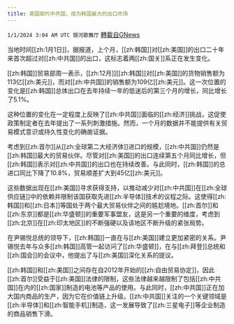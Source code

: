 ```yaml
---
title: 美国取代中共国，成为韩国最大的出口市场
---
```

`1/1/2024 3:04 AM UTC 银河歌舞厅` [轉載自GNews](https://gnews.org/articles/2171244)

当地时间[[zh:1月1日]]，据报道，上个月，[[zh:韩国]]对[[zh:美国]]的出口二十年来首次超过对[[zh:中共国]]的出口，这标志着两[[zh:国关]]系正在发生变化。

[[zh:韩国]]贸易部周一表示，[[zh:12月]][[zh:韩国]]对[[zh:美国]]的货物销售额为113亿[[zh:美元]]，而对[[zh:中共国]]的销售额为109亿[[zh:美元]]。这一次位置的变化是[[zh:韩国]]总体出口在去年持续一年的低迷后的第三个月的增长，同比增长了5.1%。

这种位置的变化在一定程度上反映了[[zh:中共国]]面临的[[zh:经济]]挑战，这促使政策制定者在去年提出了一系列刺激措施。然而，一个月的数据并不能提供有关贸易模式意识或持久性变化的确凿证据。

考虑到[[zh:首尔]]从[[zh:全球第二大经济体]]进口的规模，[[zh:中共国]]仍然是[[zh:韩国]]最大的贸易伙伴。尽管对[[zh:美国]]的出口连续第五个月同比增长，但[[zh:韩国]]表示对[[zh:中共国]]的出口也在持续改善。与此同时，[[zh:韩国]]的总进口同比下降了10.8%，贸易顺差扩大到45亿[[zh:美元]]。

这些数据出现在[[zh:美国]]寻求获得支持，以推动减少对[[zh:中共国]]在[[zh:全球供应链]]中的依赖并限制该国获取先进[[zh:半导体]]技术的议程之际。这使得[[zh:韩国]]和[[zh:日本]]等国处于两个最大贸易伙伴之间的尴尬境地。[[zh:首尔]]和[[zh:东京]]都是[[zh:华盛顿]]的重要军事盟友，这是另一个重要的维度，考虑到[[zh:北京]]在[[zh:印太地区]]的不断强硬以及该地区不断升级的紧张局势。

在尹锡悦总统的领导下，[[zh:韩国]]一直在与[[zh:美国]]建立更加紧密的关系。尹锡悦去年与众多[[zh:韩国]]高管一起访问了[[zh:华盛顿]]，在与[[zh:拜登]]总统和[[zh:国会]]的会议中，他提出了与[[zh:美国]]深化关系的提议。

[[zh:韩国]]和[[zh:美国]]之间存在自2012年开始的[[zh:自由贸易协定]]，因此[[zh:首尔]]受益于[[zh:美国]]法律的限制，这些法律越来越限制了包括[[zh:中共国]]在内的[[zh:国家]]制造的电池等产品的使用。与此同时，[[zh:中共国]]正在加大国内商品的生产，因为它在价值链上升级。[[zh:中共国]]关注的一个关键领域是[[zh:半导体]]和[[zh:智能手机]]制造，这一发展导致了[[zh:三星电子]]等企业制造的商品销售下滑。
